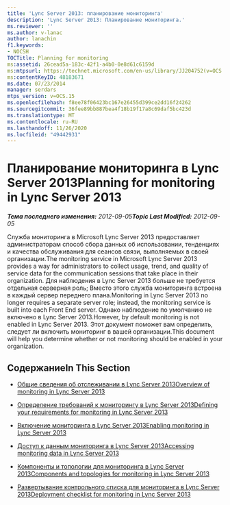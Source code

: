```yaml
---
title: 'Lync Server 2013: планирование мониторинга'
description: 'Lync Server 2013: Планирование мониторинга.'
ms.reviewer: ''
ms.author: v-lanac
author: lanachin
f1.keywords:
- NOCSH
TOCTitle: Planning for monitoring
ms:assetid: 26cead5a-183c-42f1-a4b0-0e8d61c6159d
ms:mtpsurl: https://technet.microsoft.com/en-us/library/JJ204752(v=OCS.15)
ms:contentKeyID: 48183671
ms.date: 07/23/2014
manager: serdars
mtps_version: v=OCS.15
ms.openlocfilehash: f8ee78f06423bc167e26455d399ce2dd16f24262
ms.sourcegitcommit: 36fee89bb887bea4f18b19f17a8c69daf5bc423d
ms.translationtype: MT
ms.contentlocale: ru-RU
ms.lasthandoff: 11/26/2020
ms.locfileid: "49442931"
---
```

# <a name="planning-for-monitoring-in-lync-server-2013"></a><span data-ttu-id="7a28e-103">Планирование мониторинга в Lync Server 2013</span><span class="sxs-lookup"><span data-stu-id="7a28e-103">Planning for monitoring in Lync Server 2013</span></span>

<div data-xmlns="http://www.w3.org/1999/xhtml">

<div class="topic" data-xmlns="http://www.w3.org/1999/xhtml" data-msxsl="urn:schemas-microsoft-com:xslt" data-cs="https://msdn.microsoft.com/">

<div data-asp="https://msdn2.microsoft.com/asp">



</div>

<div id="mainSection">

<div id="mainBody"><span data-ttu-id="7a28e-104">

<span> </span></span><span class="sxs-lookup"><span data-stu-id="7a28e-104">

<span> </span></span></span>

<span data-ttu-id="7a28e-105">_**Тема последнего изменения:** 2012-09-05_</span><span class="sxs-lookup"><span data-stu-id="7a28e-105">_**Topic Last Modified:** 2012-09-05_</span></span>

<span data-ttu-id="7a28e-106">Служба мониторинга в Microsoft Lync Server 2013 предоставляет администраторам способ сбора данных об использовании, тенденциях и качества обслуживания для сеансов связи, выполняемых в своей организации.</span><span class="sxs-lookup"><span data-stu-id="7a28e-106">The monitoring service in Microsoft Lync Server 2013 provides a way for administrators to collect usage, trend, and quality of service data for the communication sessions that take place in their organization.</span></span> <span data-ttu-id="7a28e-107">Для наблюдения в Lync Server 2013 больше не требуется отдельная серверная роль; Вместо этого служба мониторинга встроена в каждый сервер переднего плана.</span><span class="sxs-lookup"><span data-stu-id="7a28e-107">Monitoring in Lync Server 2013 no longer requires a separate server role; instead, the monitoring service is built into each Front End server.</span></span> <span data-ttu-id="7a28e-108">Однако наблюдение по умолчанию не включено в Lync Server 2013.</span><span class="sxs-lookup"><span data-stu-id="7a28e-108">However, by default monitoring is not enabled in Lync Server 2013.</span></span> <span data-ttu-id="7a28e-109">Этот документ поможет вам определить, следует ли включить мониторинг в вашей организации.</span><span class="sxs-lookup"><span data-stu-id="7a28e-109">This document will help you determine whether or not monitoring should be enabled in your organization.</span></span>

<div>

## <a name="in-this-section"></a><span data-ttu-id="7a28e-110">Содержание</span><span class="sxs-lookup"><span data-stu-id="7a28e-110">In This Section</span></span>

  - [<span data-ttu-id="7a28e-111">Общие сведения об отслеживании в Lync Server 2013</span><span class="sxs-lookup"><span data-stu-id="7a28e-111">Overview of monitoring in Lync Server 2013</span></span>](lync-server-2013-overview-of-monitoring.md)

  - [<span data-ttu-id="7a28e-112">Определение требований к мониторингу в Lync Server 2013</span><span class="sxs-lookup"><span data-stu-id="7a28e-112">Defining your requirements for monitoring in Lync Server 2013</span></span>](lync-server-2013-defining-your-requirements-for-monitoring.md)

  - [<span data-ttu-id="7a28e-113">Включение мониторинга в Lync Server 2013</span><span class="sxs-lookup"><span data-stu-id="7a28e-113">Enabling monitoring in Lync Server 2013</span></span>](lync-server-2013-enabling-monitoring.md)

  - [<span data-ttu-id="7a28e-114">Доступ к данным мониторинга в Lync Server 2013</span><span class="sxs-lookup"><span data-stu-id="7a28e-114">Accessing monitoring data in Lync Server 2013</span></span>](lync-server-2013-accessing-monitoring-data.md)

  - [<span data-ttu-id="7a28e-115">Компоненты и топологии для мониторинга в Lync Server 2013</span><span class="sxs-lookup"><span data-stu-id="7a28e-115">Components and topologies for monitoring in Lync Server 2013</span></span>](lync-server-2013-components-and-topologies-for-monitoring.md)

  - [<span data-ttu-id="7a28e-116">Развертывание контрольного списка для мониторинга в Lync Server 2013</span><span class="sxs-lookup"><span data-stu-id="7a28e-116">Deployment checklist for monitoring in Lync Server 2013</span></span>](lync-server-2013-deployment-checklist-for-monitoring.md)

<span data-ttu-id="7a28e-117"></div>

</div>

<span> </span>

</div>

</div>

</span><span class="sxs-lookup"><span data-stu-id="7a28e-117"></div>

</div>

<span> </span>

</div>

</div>

</span></span></div>

